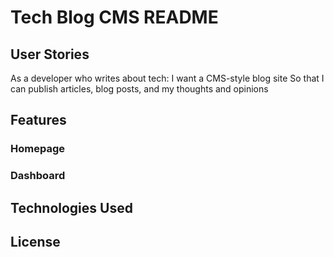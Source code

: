 # Tech Blog CMS README

## User Stories

As a developer who writes about tech:
I want a CMS-style blog site
So that I can publish articles, blog posts, and my thoughts and opinions

## Features
### Homepage
### Dashboard
## Technologies Used
## License